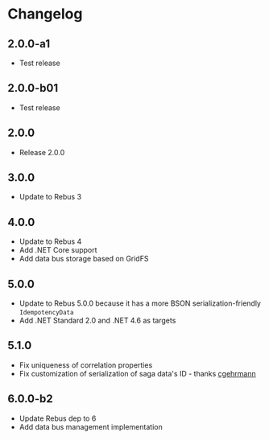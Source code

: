 # Changelog

## 2.0.0-a1

* Test release

## 2.0.0-b01

* Test release

## 2.0.0

* Release 2.0.0

## 3.0.0

* Update to Rebus 3

## 4.0.0

* Update to Rebus 4
* Add .NET Core support
* Add data bus storage based on GridFS

## 5.0.0

* Update to Rebus 5.0.0 because it has a more BSON serialization-friendly `IdempotencyData`
* Add .NET Standard 2.0 and .NET 4.6 as targets

## 5.1.0

* Fix uniqueness of correlation properties
* Fix customization of serialization of saga data's ID - thanks [cgehrmann]

## 6.0.0-b2

* Update Rebus dep to 6
* Add data bus management implementation

[cgehrmann]: https://github.com/cgehrmann
